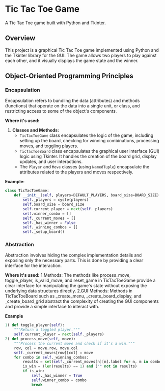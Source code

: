 # Tic Tac Toe Game

A Tic Tac Toe game built with Python and Tkinter.

## Overview

This project is a graphical Tic Tac Toe game implemented using Python and the Tkinter library for the GUI. The game allows two players to play against each other, and it visually displays the game state and the winner.

## Object-Oriented Programming Principles

### Encapsulation

Encapsulation refers to bundling the data (attributes) and methods (functions) that operate on the data into a single unit, or class, and restricting access to some of the object's components.

**Where it's used:**
1. **Classes and Methods:** 
   - `TicTacToeGame` class encapsulates the logic of the game, including setting up the board, checking for winning combinations, processing moves, and toggling players.
   - `TicTacToeBoard` class encapsulates the graphical user interface (GUI) logic using Tkinter. It handles the creation of the board grid, display updates, and user interactions.
   - The `Player` and `Move` classes (using `NamedTuple`) encapsulate the attributes related to the players and moves respectively.

**Example:**
```python
class TicTacToeGame:
    def __init__(self, players=DEFAULT_PLAYERS, board_size=BOARD_SIZE):
        self._players = cycle(players)
        self.board_size = board_size
        self.current_player = next(self._players)
        self.winner_combo = []
        self._current_moves = []
        self._has_winner = False
        self._winning_combos = []
        self._setup_board()
```
 ### Abstraction

Abstraction involves hiding the complex implementation details and exposing only the necessary parts. This is done by providing a clear interface for the interaction.

**Where it's used:**
1.Methods: The methods like process_move, toggle_player, is_valid_move, and reset_game in TicTacToeGame provide a clear interface for manipulating the game's state without exposing the underlying data structures directly.
2.GUI Methods: Methods in TicTacToeBoard such as _create_menu, _create_board_display, and _create_board_grid abstract the complexity of creating the GUI components and provide a simple interface to interact with.

**Example**
```python
1) def toggle_player(self):
    """Return a toggled player."""
    self.current_player = next(self._players)
2) def process_move(self, move):
    """Process the current move and check if it's a win."""
    row, col = move.row, move.col
    self._current_moves[row][col] = move
    for combo in self._winning_combos:
        results = set(self._current_moves[n][m].label for n, m in combo)
        is_win = (len(results) == 1) and ("" not in results)
        if is_win:
            self._has_winner = True
            self.winner_combo = combo
            break





